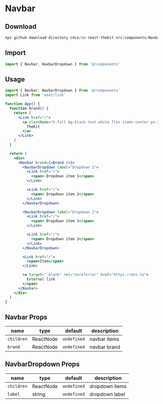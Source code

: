 # Navbar

## Download

```c
npx github-download-directory c4co/cn-react-thekit src/components/Navbar
```

## Import

```jsx
import { Navbar, NavbarDropdown } from '@/components'
```

## Usage

```jsx
import { Navbar, NavbarDropdown } from '@/components'
import Link from 'next/link'

function App() {
  function Brand() {
    return (
      <Link href="/">
        <a className="h-full bg-black text-white flex items-center px-3 rounded">
          TheKit
        </a>
      </Link>
    )
  }

  return (
    <div>
      <Navbar brand={<Brand />}>
        <NavbarDropdown label="Dropdown 1">
          <Link href="/">
            <span> Dropdown item 1</span>
          </Link>

          <Link href="/">
            <span> Dropdown item 2</span>
          </Link>
        </NavbarDropdown>

        <NavbarDropdown label="Dropdown 2">
          <Link href="/">
            <span> Dropdown item 1</span>
          </Link>

          <Link href="/">
            <span> Dropdown item 2</span>
          </Link>
        </NavbarDropdown>

        <Link href="/">
          <span>Item</span>
        </Link>

        <a target="_blank" rel="noreferrer" href="https://dev.to">
          External link
        </span>
      </Navbar>
    </div>
  )
}
```

## Navbar Props

| name       | type      | default     | description  |
| ---------- | --------- | ----------- | ------------ |
| `children` | ReactNode | `undefined` | navbar items |
| `brand`    | ReactNode | `undefined` | navbar brand |

## NavbarDropdown Props

| name       | type      | default     | description    |
| ---------- | --------- | ----------- | -------------- |
| `children` | ReactNode | `undefined` | dropdown items |
| `label`    | string    | `undefined` | dropdown label |
